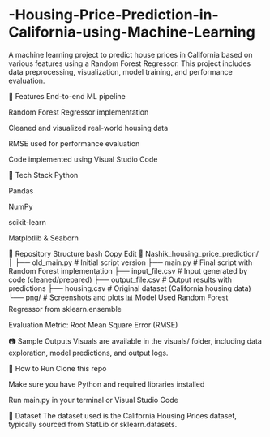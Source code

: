 # -Housing-Price-Prediction-in-California-using-Machine-Learning

A machine learning project to predict house prices in California based on various features using a Random Forest Regressor. This project includes data preprocessing, visualization, model training, and performance evaluation.

🚀 Features
End-to-end ML pipeline

Random Forest Regressor implementation

Cleaned and visualized real-world housing data

RMSE used for performance evaluation

Code implemented using Visual Studio Code

🧠 Tech Stack
Python

Pandas

NumPy

scikit-learn

Matplotlib & Seaborn

📁 Repository Structure
bash
Copy
Edit
📂 Nashik_housing_price_prediction/
│
├── old_main.py              # Initial script version
├── main.py                  # Final script with Random Forest implementation
├── input_file.csv           # Input generated by code (cleaned/prepared)
├── output_file.csv          # Output results with predictions
├── housing.csv              # Original dataset (California housing data)
└── png/                     # Screenshots and plots
📊 Model Used
Random Forest Regressor from sklearn.ensemble

Evaluation Metric: Root Mean Square Error (RMSE)

📷 Sample Outputs
Visuals are available in the visuals/ folder, including data exploration, model predictions, and output logs.

📌 How to Run
Clone this repo

Make sure you have Python and required libraries installed

Run main.py in your terminal or Visual Studio Code

📂 Dataset
The dataset used is the California Housing Prices dataset, typically sourced from StatLib or sklearn.datasets.

